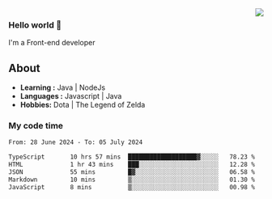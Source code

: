 <img align='right' src="https://github-readme-stats.vercel.app/api?username=jumodada&show_icons=true&theme=vue">

### Hello world 👋

I'm a Front-end developer 
    
## About
-  **Learning :** Java | NodeJs
-  **Languages :** Javascript | Java
-  **Hobbies:** Dota | The Legend of Zelda

### My code time

<!--START_SECTION:waka-->

```txt
From: 28 June 2024 - To: 05 July 2024

TypeScript       10 hrs 57 mins  ███████████████████▓░░░░░   78.23 %
HTML             1 hr 43 mins    ███░░░░░░░░░░░░░░░░░░░░░░   12.28 %
JSON             55 mins         █▓░░░░░░░░░░░░░░░░░░░░░░░   06.58 %
Markdown         10 mins         ▒░░░░░░░░░░░░░░░░░░░░░░░░   01.30 %
JavaScript       8 mins          ▒░░░░░░░░░░░░░░░░░░░░░░░░   00.98 %
```

<!--END_SECTION:waka-->

